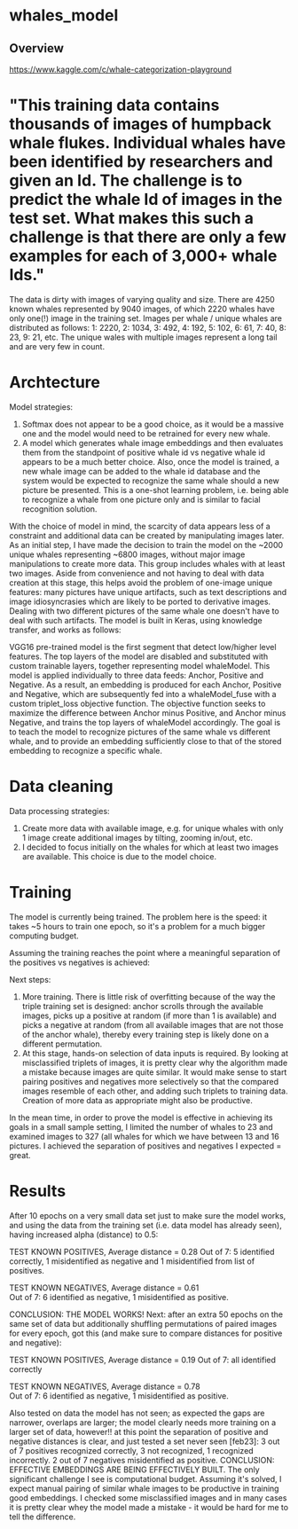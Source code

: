 # whales_model

## Overview

https://www.kaggle.com/c/whale-categorization-playground

"This training data contains thousands of images of humpback whale flukes. Individual whales have been identified by researchers 
and given an Id. The challenge is to predict the whale Id of images in the test set. What makes this such a challenge is that 
there are only a few examples for each of 3,000+ whale Ids."
=======
The data is dirty with images of varying quality and size. There are 4250 known whales represented by 9040 images, of which 2220 whales have only one(!) image in the training set. Images per whale / unique whales are distributed as follows:
1:	2220, 
2:	1034,
3:	492,
4:	192,
5:	102,
6:	61,
7:	40,
8:	23,
9:	21,
etc.
The unique wales with multiple images represent a long tail and are very few in count.

# Archtecture

Model strategies:
1. Softmax does not appear to be a good choice, as it would be a massive one and the model would need to be retrained for every new whale.
2. A model which generates whale image embeddings and then evaluates them from the standpoint of positive whale id vs negative whale id appears to be a much better choice. Also, once the model is trained, a new whale image can be added to the whale id database and the system would be expected to recognize the same whale should a new picture be presented. This is a one-shot learning problem, i.e. being able to recognize a whale from one picture only and is similar to facial recognition solution.

With the choice of model in mind, the scarcity of data appears less of a constraint and additional data can be created by manipulating  images later. As an initial step, I have made the decision to train the model on the ~2000 unique whales representing ~6800 images, without major image manipulations to create more data. This group includes whales with at least two images. Aside from convenience and not having to deal with data creation at this stage, this helps avoid the problem of one-image unique features: many pictures have unique artifacts, such as text descriptions and image idiosyncrasies which are likely to be ported to derivative images. Dealing with two different pictures of the same whale one doesn't have to deal with such artifacts. The model is built in Keras, using knowledge transfer, and works as follows:

VGG16 pre-trained model is the first segment that detect low/higher level features. The top layers of the model are disabled and substituted with custom trainable layers, together representing model whaleModel. This model is applied individually to three data feeds: Anchor, Positive and Negative. As a result, an embedding is produced for each Anchor, Positive and Negative, which are subsequently fed into a whaleModel_fuse with a custom triplet_loss objective function. The objective function seeks to maximize the difference between Anchor minus Positive, and Anchor minus Negative, and trains the top layers of whaleModel accordingly. The goal is to teach the model to recognize pictures of the same whale vs different whale, and to provide an embedding sufficiently close to that of the stored embedding to recognize a specific whale.


# Data cleaning

Data processing strategies:
1. Create more data with available image, e.g. for unique whales with only 1 image create additional images by tilting, zooming in/out, etc.
2. I decided to focus initially on the whales for which at least two images are available. This choice is due to the model choice.

# Training

The model is currently being trained. The problem here is the speed: it takes ~5 hours to train one epoch, so it's a problem for a much bigger computing budget. 

Assuming the training reaches the point where a meaningful separation of the positives vs negatives is achieved:

Next steps: 
1. More training. There is little risk of overfitting because of the way the triple training set is designed: anchor scrolls through the available images, picks up a positive at random (if more than 1 is available) and picks a negative at random (from all available images that are not those of the anchor whale), thereby every training step is likely done on a different permutation.
2. At this stage, hands-on selection of data inputs is required. By looking at misclassified triplets of images, it is pretty clear why the algorithm made a mistake because images are quite similar. It would make sense to start pairing positives and negatives more selectively so that the compared images resemble of each other, and adding such triplets to training data. Creation of more data as appropriate might also be productive.

In the mean time, in order to prove the model is effective in achieving its goals in a small sample setting, I limited the number of whales to 23 and examined images to 327 (all whales for which we have between 13 and 16 pictures. I achieved the separation of positives and negatives I expected = great.

# Results

After 10 epochs on a very small data set just to make sure the model works, and using the data from the training set (i.e. data model has already seen), having increased alpha (distance) to 0.5:

TEST KNOWN POSITIVES, Average distance = 0.28
Out of 7: 5 identified correctly, 1 misidentified as negative and 1 misidentified from list of positives.

TEST KNOWN NEGATIVES, Average distance = 0.61	
Out of 7: 6 identified as negative, 1 misidentified as positive.

CONCLUSION: THE MODEL WORKS! Next: after an extra 50 epochs on the same set of data but additionally shuffling permutations of paired images for every epoch, got this (and make sure to compare distances for positive and negative):

TEST KNOWN POSITIVES, Average distance = 0.19
Out of 7: all identified correctly

TEST KNOWN NEGATIVES, Average distance = 0.78	
Out of 7: 6 identified as negative, 1 misidentified as positive.


Also tested on data the model has not seen; as expected the gaps are narrower, overlaps are larger; the model clearly needs more training on a larger set of data, however!! at this point the separation of positive and negative distances is clear, and just tested a set never seen [feb23]: 3 out of 7 positives recognized correctly, 3 not recognized, 1 recognized incorrectly. 2 out of 7 negatives misidentified as positive. CONCLUSION: EFFECTIVE EMBEDDINGS ARE BEING EFFECTIVELY BUILT. The only significant challenge I see is computational budget. Assuming it's solved, I expect manual pairing of similar whale images to be productive in training good embeddings. I checked some misclassified images and in many cases it is pretty clear whey the model made a mistake - it would be hard for me to tell the difference.




